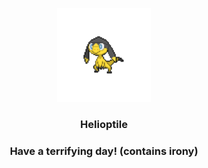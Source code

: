 <p align="center">
    <img src="https://raw.githubusercontent.com/PokeAPI/sprites/master/sprites/pokemon/694.png" width="150" height="150">
</p>
<h3 align="center"> <b>Helioptile</b></h3>
<h3 align="center">Have a terrifying day! (contains irony)</h3>
